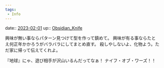 ```yaml
---
tags:
 - Info
---
```


date:: [2023-02-01](/Daily_Note/2023-02-01.md)
up:: [Obsidian_Knife](Bar/Novel/Nacaria/Obsidian_Knife.md)

興味が無い事ならパターン見つけて型を作って鎮めて。
興味が有る事ならたとえ何正年かかろうがバラバラにしてまとめ直す。
殺しやしないよ、化物よう。ただ家に帰って伝えてくれよ。

『地球』にゃ、遊び相手が沢山いるんだってなぁ！
ナイフ・オブ・ワーズ！！